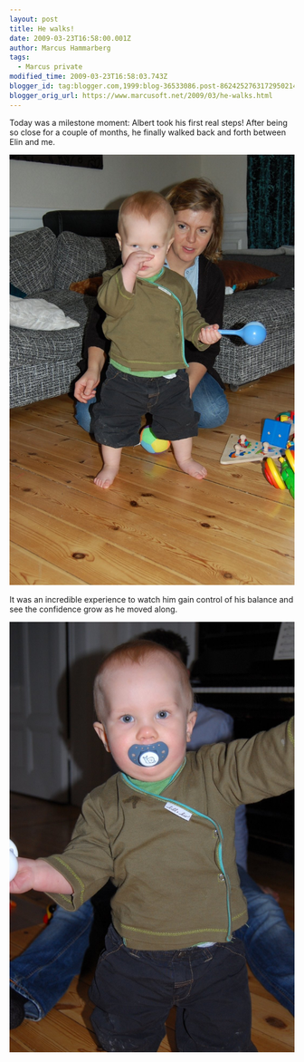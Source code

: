 ```yaml
---
layout: post
title: He walks!
date: 2009-03-23T16:58:00.001Z
author: Marcus Hammarberg
tags:
  - Marcus private
modified_time: 2009-03-23T16:58:03.743Z
blogger_id: tag:blogger.com,1999:blog-36533086.post-8624252763172950214
blogger_orig_url: https://www.marcusoft.net/2009/03/he-walks.html
---
```


Today was a milestone moment: Albert took his first real steps! After being so close for a couple of months, he finally walked back and forth between Elin and me.

![Albert walking. A bit wobbly...](/img/abbestanding.jpg)

It was an incredible experience to watch him gain control of his balance and see the confidence grow as he moved along.

![Albert walking. Now with confidence](/img/abbewalking.jpg)
